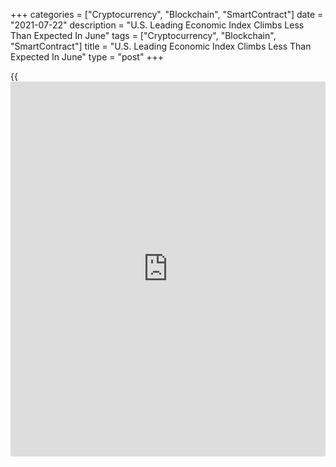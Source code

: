 +++
categories = ["Cryptocurrency", "Blockchain", "SmartContract"]
date = "2021-07-22"
description = "U.S. Leading Economic Index Climbs Less Than Expected In June"
tags = ["Cryptocurrency", "Blockchain", "SmartContract"]
title = "U.S. Leading Economic Index Climbs Less Than Expected In June"
type = "post"
+++

{{<iframe id="large-banner" src="https://www.bounty.group/#slide=8.0" width="100%" height="600" scrolling="no" style="border: 0px solid rgb(216, 221, 230); border-radius: 3px;">}}

The Conference Board released a report on Thursday showing its reading
on leading U.S. economic indicators increased by less than expected in
the month of June.

The report said the Conference Board's leading economic index climbed by
0.7 percent in June after advancing by a downwardly revised 1.2 percent
in May.

Economists had expected the index to increase by 1.0 percent compared to
the 1.3 percent jump originally reported for the previous month.

"June's gain in the U.S. LEI was broad-based and, despite negative
contributions from housing permits and average workweek, suggests that
strong economic growth will continue in the near term," said Ataman
Ozyildirim, Senior Director of Economic Research at The Conference
Board.

He added, "While month-over-month growth slowed somewhat in June, the
LEI's overall upward trend—which started with the end of the pandemic-
induced recession in April 2020—accelerated further in Q2."

Ozyildirim said the Conference Board still expects year-over-year real
GDP growth of 6.6 percent for 2021 and 3.8 percent for 2022.

The report showed the coincident economic index rose by 0.4 percent in
June following a 0.5 percent increase in May.

Meanwhile, lagging economic index came in unchanged in June following a
0.6 percent increase in the previous month.

For comments and feedback [contact](https://www.playgroundfx.com/contact/): editorial@rtt[news](https://www.letsplayfx.com/blog/forex-news-website/).com

[Economic News][1]

 **What parts of the world are seeing the best (and worst) economic
performances lately? Click[here][2] to check out our [Econ Scorecard][2]
and find out! See up-to-the-moment [ranking](https://www.playgroundfx.com/blog/crypto-exchange-ranking/)s for the best and worst
performers in [GDP][3], [unemployment rate][4], [inflation][2] and much
more.**

   1. www.rtt[news](https://www.letsplayfx.com/blog/forex-news-website/).com/Content/EconomicNews.aspx
   2. www.rtt[news](https://www.letsplayfx.com/blog/forex-news-website/).com/economic-scorecard/world-rank/CPI/highest-performance.aspx
   3. www.rtt[news](https://www.letsplayfx.com/blog/forex-news-website/).com/economic-scorecard/world-rank/GDP/highest-performance.aspx
   4. www.rtt[news](https://www.letsplayfx.com/blog/forex-news-website/).com/economic-scorecard/world-rank/unemployment-rate/lowest-performance.aspx